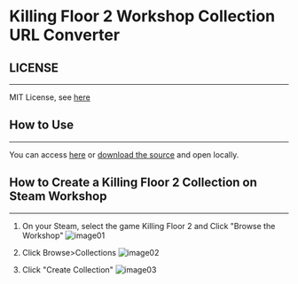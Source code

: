 # Killing Floor 2 Workshop Collection URL Converter

## LICENSE
----

MIT License, see [here](https://github.com/DouglasAntunes/KF2-Workshop-Collection-URL-Converter/blob/dev/LICENSE "MIT License")


## How to Use
----
You can access [here](https://douglasantunes.github.io/KF2-Workshop-Collection-URL-Converter/ "KF2 Workshop Collection URL Converter on Github") or [download the source](http://to.do "Download Source Code") and open locally.


## How to Create a Killing Floor 2 Collection on Steam Workshop
----

1. On your Steam, select the game Killing Floor 2 and Click "Browse the Workshop" ![image01](http://i.imgur.com/luQZMus.jpg)

2. Click Browse>Collections ![image02](http://i.imgur.com/oCDlzwV.jpg)

3. Click "Create Collection" ![image03](http://i.imgur.com/C5XyVoL.jpg)

